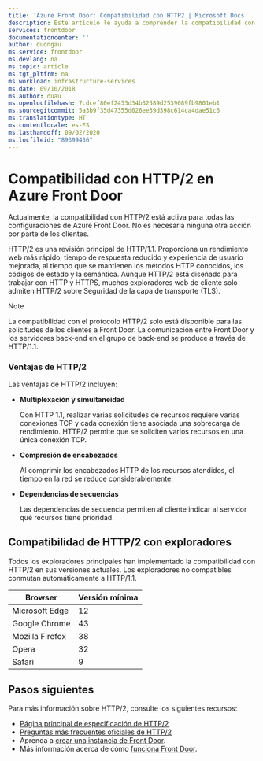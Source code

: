```yaml
---
title: 'Azure Front Door: Compatibilidad con HTTP2 | Microsoft Docs'
description: Este artículo le ayuda a comprender la compatibilidad con HTTP/2 en Azure Front Door
services: frontdoor
documentationcenter: ''
author: duongau
ms.service: frontdoor
ms.devlang: na
ms.topic: article
ms.tgt_pltfrm: na
ms.workload: infrastructure-services
ms.date: 09/10/2018
ms.author: duau
ms.openlocfilehash: 7cdcef80ef2433d34b32589d2539089fb9801eb1
ms.sourcegitcommit: 5a3b9f35d47355d026ee39d398c614ca4dae51c6
ms.translationtype: HT
ms.contentlocale: es-ES
ms.lasthandoff: 09/02/2020
ms.locfileid: "89399436"
---
```

# <a name="http2-support-in-azure-front-door"></a>Compatibilidad con HTTP/2 en Azure Front Door

Actualmente, la compatibilidad con HTTP/2 está activa para todas las configuraciones de Azure Front Door. No es necesaria ninguna otra acción por parte de los clientes.

HTTP/2 es una revisión principal de HTTP/1.1. Proporciona un rendimiento web más rápido, tiempo de respuesta reducido y experiencia de usuario mejorada, al tiempo que se mantienen los métodos HTTP conocidos, los códigos de estado y la semántica. Aunque HTTP/2 está diseñado para trabajar con HTTP y HTTPS, muchos exploradores web de cliente solo admiten HTTP/2 sobre Seguridad de la capa de transporte (TLS).

> [!NOTE]
> La compatibilidad con el protocolo HTTP/2 solo está disponible para las solicitudes de los clientes a Front Door. La comunicación entre Front Door y los servidores back-end en el grupo de back-end se produce a través de HTTP/1.1. 

### <a name="http2-benefits"></a>Ventajas de HTTP/2

Las ventajas de HTTP/2 incluyen:

*   **Multiplexación y simultaneidad**

    Con HTTP 1.1, realizar varias solicitudes de recursos requiere varias conexiones TCP y cada conexión tiene asociada una sobrecarga de rendimiento. HTTP/2 permite que se soliciten varios recursos en una única conexión TCP.

*   **Compresión de encabezados**

    Al comprimir los encabezados HTTP de los recursos atendidos, el tiempo en la red se reduce considerablemente.

*   **Dependencias de secuencias**

    Las dependencias de secuencia permiten al cliente indicar al servidor qué recursos tiene prioridad.


## <a name="http2-browser-support"></a>Compatibilidad de HTTP/2 con exploradores

Todos los exploradores principales han implementado la compatibilidad con HTTP/2 en sus versiones actuales. Los exploradores no compatibles conmutan automáticamente a HTTP/1.1.

|Browser|Versión mínima|
|-------------|------------|
|Microsoft Edge| 12|
|Google Chrome| 43|
|Mozilla Firefox| 38|
|Opera| 32|
|Safari| 9|

## <a name="next-steps"></a>Pasos siguientes

Para más información sobre HTTP/2, consulte los siguientes recursos:

- [Página principal de especificación de HTTP/2](https://http2.github.io/)
- [Preguntas más frecuentes oficiales de HTTP/2](https://http2.github.io/faq/)
- Aprenda a [crear una instancia de Front Door](quickstart-create-front-door.md).
- Más información acerca de cómo [funciona Front Door](front-door-routing-architecture.md).
